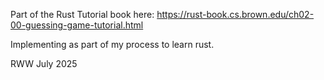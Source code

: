 Part of the Rust Tutorial book here: https://rust-book.cs.brown.edu/ch02-00-guessing-game-tutorial.html

Implementing as part of my process to learn rust.

RWW July 2025